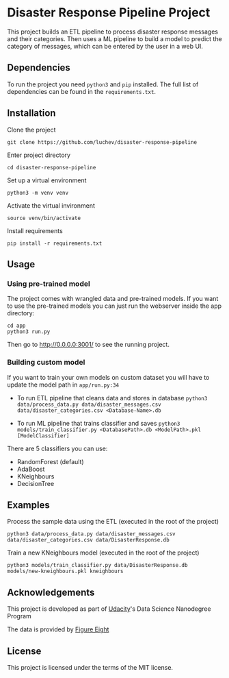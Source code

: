 # Disaster Response Pipeline Project

This project builds an ETL pipeline to process disaster response messages and their categories. Then uses a ML pipeline to build a model to predict the category of messages, which can be entered by the user in a web UI.

## Dependencies

To run the project you need `python3` and `pip` installed. The full list of dependencies can be found in the `requirements.txt`.

## Installation

Clone the project

```
git clone https://github.com/luchev/disaster-response-pipeline
```

Enter project directory

```
cd disaster-response-pipeline
```

Set up a virtual environment

```
python3 -m venv venv
```

Activate the virtual invironment

```
source venv/bin/activate
```

Install requirements

```
pip install -r requirements.txt
```

## Usage

### Using pre-trained model

The project comes with wrangled data and pre-trained models. If you want to use the pre-trained models you can just run the webserver inside the app directory:

```
cd app
python3 run.py
```

Then go to http://0.0.0.0:3001/ to see the running project.

### Building custom model

If you want to train your own models on custom dataset you will have to update the model path in `app/run.py:34`

- To run ETL pipeline that cleans data and stores in database
    `python3 data/process_data.py data/disaster_messages.csv data/disaster_categories.csv <Database-Name>.db`

- To run ML pipeline that trains classifier and saves
    `python3 models/train_classifier.py <DatabasePath>.db <ModelPath>.pkl [ModelClassifier]`

There are 5 classifiers you can use:
- RandomForest (default)
- AdaBoost
- KNeighbours
- DecisionTree

## Examples

Process the sample data using the ETL (executed in the root of the project)

```
python3 data/process_data.py data/disaster_messages.csv data/disaster_categories.csv data/DisasterResponse.db
```

Train a new KNeighbours model (executed in the root of the project)

```
python3 models/train_classifier.py data/DisasterResponse.db models/new-kneighbours.pkl kneighbours
```

## Acknowledgements

This project is developed as part of [Udacity](https://www.udacity.com/)'s Data Science Nanodegree Program

The data is provided by [Figure Eight](https://appen.com/)

## License

This project is licensed under the terms of the MIT license.
